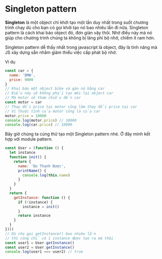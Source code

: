 # Singleton pattern

**Singleton** là một object chỉ khởi tạo một lần duy nhất trong suốt chương trình chạy dù cho bạn có gọi khởi tạo nó bao nhiêu lần đi nữa. Singleton pattern là cách khai báo object đó, đơn giản vậy thôi. Nhờ điều này mà nó giúp cho chương trình chúng ta không bị lãng phí bộ nhớ, chiếm ít ram hơn.

Singleton pattern dễ thấy nhất trong javascript là object, đây là tính năng mà JS xây dựng sẵn nhằm giảm thiểu việc cấp phát bộ nhớ.

Ví dụ

```js
const car = {
  name: 'BMW',
  price: 9000
}
// Khai báo một object bike và gán nó bằng car
// Điều này sẽ không phải tạo mới lại object car
// Mà motor sẽ tham chiếu đến car
const motor = car
// Thay đổi price tại motor cũng làm thay đổi price tại car
// Vì thuộc tính của motor cũng là của car
motor.price = 10000
console.log(motor.price) // 10000
console.log(car.price) // 10000
```

Bây giờ chúng ta cùng thử tạo một Singleton pattern nhé. Ở đây mình kết hợp với module pattern.

```js
const User = (function () {
  let instance
  function init() {
    return {
      name: 'Dư Thanh Được',
      printName() {
        console.log(this.name)
      }
    }
  }
  return {
    getInstance: function () {
      if (!instance) {
        instance = init()
      }
      return instance
    }
  }
})()
// Dù cho gọi getInstance() bao nhiêu lần
// thì cũng chỉ có 1 instance được tạo ra mà thôi
const user1 = User.getInstance()
const user2 = User.getInstance()
console.log(user1 === user2) // true
```
